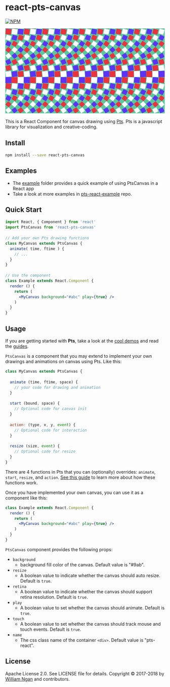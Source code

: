 # react-pts-canvas

[![NPM](https://img.shields.io/npm/v/react-pts-canvas.svg)](https://www.npmjs.com/package/react-pts-canvas)

![cover](./example/cover.png)

This is a React Component for canvas drawing using [Pts](https://ptsjs.org). Pts is a javascript library for visualization and creative-coding. 


## Install

```bash
npm install --save react-pts-canvas
```

## Examples
- The [example](./example) folder provides a quick example of using PtsCanvas in a React app
- Take a look at more examples in [pts-react-example](https://github.com/williamngan/pts-react-example) repo.

## Quick Start

```jsx
import React, { Component } from 'react'
import PtsCanvas from 'react-pts-canvas'

// Add your own Pts drawing functions
class MyCanvas extends PtsCanvas {
  animate( time, ftime ) {
    // ...
  }
}

// Use the component
class Example extends React.Component {
  render () {
    return (
      <MyCanvas background="#abc" play={true} />
    )
  }
}
```


## Usage

If you are getting started with **Pts**, take a look at the [cool demos](https://ptsjs.org/demo) and read the [guides](https://ptsjs.org/guide).

`PtsCanvas` is a component that you may extend to implement your own drawings and animations on canvas using Pts. Like this:

```jsx
class MyCanvas extends PtsCanvas {
  
  animate (time, ftime, space) { 
    // your code for drawing and animation 
  }

  start (bound, space) { 
    // Optional code for canvas init 
  }

  action: (type, x, y, event) { 
    // Optional code for interaction 
  }

  resize (size, event) { 
    // Optional code for resize 
  }
}
```

There are 4 functions in Pts that you can (optionally) overrides: `animate`, `start`, `resize`, and `action`. [See this guide](https://ptsjs.org/guide/space-0500) to learn more about how these functions work.

Once you have implemented your own canvas, you can use it as a component like this:

```jsx
class Example extends React.Component {
  render () {
    return (
      <MyCanvas background="#abc" play={true} />
    )
  }
}
```

`PtsCanvas` component provides the following props:

- `background`
  - background fill color of the canvas. Default value is "#9ab".
- `resize`
  - A boolean value to indicate whether the canvas should auto resize. Default is `true`.
- `retina`
  - A boolean value to indicate whether the canvas should support retina resolution. Default is `true`.
- `play`
  - A boolean value to set whether the canvas should animate. Default is `true`.
- `touch`
  - A boolean value to set whether the canvas should track mouse and touch events. Default is `true`.
- `name`
  - The css class name of the container `<div>`. Default value is "pts-react".   


## License

Apache License 2.0. See LICENSE file for details.
Copyright © 2017-2018 by [William Ngan](https://williamngan.com) and contributors.
